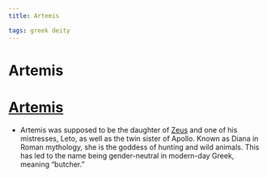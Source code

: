 ```yaml
---
title: Artemis

tags: greek deity 
---
```


# Artemis

# [Artemis](Artemis.md.md)
- Artemis was supposed to be the daughter of [Zeus](Zeus.md.md) and one of his mistresses, Leto, as well as the twin sister of Apollo. Known as Diana in Roman mythology, she is the goddess of hunting and wild animals. This has led to the name being gender-neutral in modern-day Greek, meaning “butcher.”
